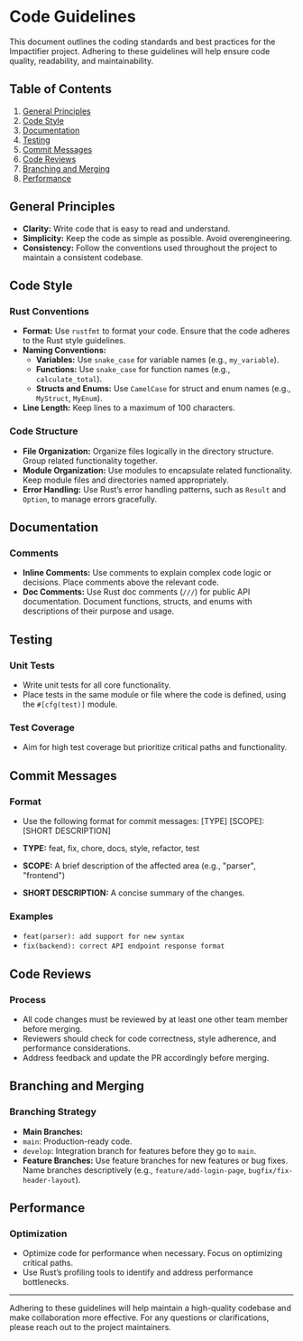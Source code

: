 # Code Guidelines

This document outlines the coding standards and best practices for the Impactifier project. Adhering to these guidelines will help ensure code quality, readability, and maintainability.

## Table of Contents
1. [General Principles](#general-principles)
2. [Code Style](#code-style)
3. [Documentation](#documentation)
4. [Testing](#testing)
5. [Commit Messages](#commit-messages)
6. [Code Reviews](#code-reviews)
7. [Branching and Merging](#branching-and-merging)
9. [Performance](#performance)

## General Principles
- **Clarity:** Write code that is easy to read and understand.
- **Simplicity:** Keep the code as simple as possible. Avoid overengineering.
- **Consistency:** Follow the conventions used throughout the project to maintain a consistent codebase.

## Code Style

### Rust Conventions
- **Format:** Use `rustfmt` to format your code. Ensure that the code adheres to the Rust style guidelines.
- **Naming Conventions:**
  - **Variables:** Use `snake_case` for variable names (e.g., `my_variable`).
  - **Functions:** Use `snake_case` for function names (e.g., `calculate_total`).
  - **Structs and Enums:** Use `CamelCase` for struct and enum names (e.g., `MyStruct`, `MyEnum`).
- **Line Length:** Keep lines to a maximum of 100 characters.

### Code Structure
- **File Organization:** Organize files logically in the directory structure. Group related functionality together.
- **Module Organization:** Use modules to encapsulate related functionality. Keep module files and directories named appropriately.
- **Error Handling:** Use Rust’s error handling patterns, such as `Result` and `Option`, to manage errors gracefully.

## Documentation

### Comments
- **Inline Comments:** Use comments to explain complex code logic or decisions. Place comments above the relevant code.
- **Doc Comments:** Use Rust doc comments (`///`) for public API documentation. Document functions, structs, and enums with descriptions of their purpose and usage.

## Testing

### Unit Tests
- Write unit tests for all core functionality.
- Place tests in the same module or file where the code is defined, using the `#[cfg(test)]` module.

### Test Coverage
- Aim for high test coverage but prioritize critical paths and functionality.

## Commit Messages

### Format
- Use the following format for commit messages:
[TYPE] [SCOPE]: [SHORT DESCRIPTION]

- **TYPE:** feat, fix, chore, docs, style, refactor, test
- **SCOPE:** A brief description of the affected area (e.g., "parser", "frontend")
- **SHORT DESCRIPTION:** A concise summary of the changes.

### Examples
- `feat(parser): add support for new syntax`
- `fix(backend): correct API endpoint response format`

## Code Reviews

### Process
- All code changes must be reviewed by at least one other team member before merging.
- Reviewers should check for code correctness, style adherence, and performance considerations.
- Address feedback and update the PR accordingly before merging.

## Branching and Merging

### Branching Strategy
- **Main Branches:**
- `main`: Production-ready code.
- `develop`: Integration branch for features before they go to `main`.
- **Feature Branches:** Use feature branches for new features or bug fixes. Name branches descriptively (e.g., `feature/add-login-page`, `bugfix/fix-header-layout`).

## Performance

### Optimization
- Optimize code for performance when necessary. Focus on optimizing critical paths.
- Use Rust’s profiling tools to identify and address performance bottlenecks.

---

Adhering to these guidelines will help maintain a high-quality codebase and make collaboration more effective. For any questions or clarifications, please reach out to the project maintainers.
